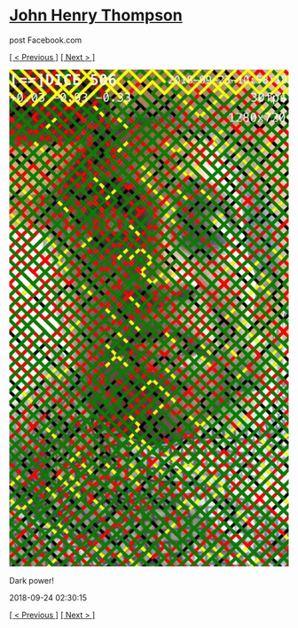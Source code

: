 # [John Henry Thompson](../README.md)
post Facebook.com

[[ < Previous ]](2018-09-24-6.md) [[ Next > ]](2018-09-20-1.md)

[![](../media/2018-09-24/Timeline-Photos-Dark-power.jpg)](../README.md)

Dark power!

2018-09-24 02:30:15

[[ < Previous ]](2018-09-24-6.md) [[ Next > ]](2018-09-20-1.md)